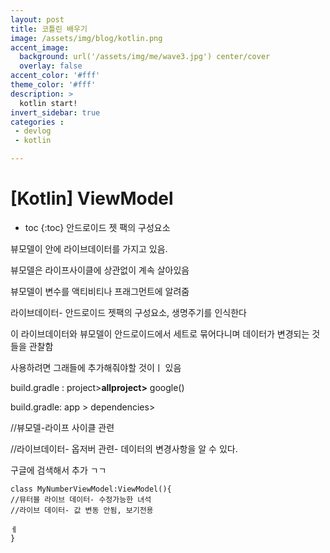 ```yaml
---
layout: post
title: 코틀린 배우기
image: /assets/img/blog/kotlin.png
accent_image: 
  background: url('/assets/img/me/wave3.jpg') center/cover
  overlay: false
accent_color: '#fff'
theme_color: '#fff'
description: >
  kotlin start!
invert_sidebar: true
categories :
 - devlog	
 - kotlin

---
```


# [Kotlin] ViewModel

* toc
{:toc}
안드로이드 젯 팩의 구성요소

뷰모델이 안에 라이브데이터를 가지고 있음.

뷰모델은 라이프사이클에 상관없이 계속 살아있음



뷰모델이 변수를 액티비티나 프래그먼트에 알려줌

라이브데이터- 안드로이드 젯팩의 구성요소, 생명주기를 인식한다

이 라이브데이터와 뷰모델이 안드로이드에서 세트로 묶어다니며 데이터가 변경되는 것들을 관찰함

사용하려면 그래들에 추가해줘야할 것이ㅣ 있음

build.gradle : project>**allproject>** google()

build.gradle: app > dependencies>

//뷰모델-라이프 사이클 관련

//라이브데이터- 옵저버 관련- 데이터의 변경사항을 알 수 있다.

구글에 검색해서 추가 ㄱㄱ

```
class MyNumberViewModel:ViewModel(){
//뮤터블 라이브 데이터- 수정가능한 녀석
//라이브 데이터- 값 변동 안됨, 보기전용

ㅔ
}
```



